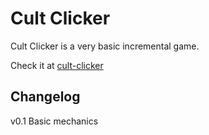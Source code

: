 # Cult Clicker
Cult Clicker is a very basic incremental game.

Check it at [cult-clicker](https://drcrow.github.io/cult-clicker/)

## Changelog
v0.1 Basic mechanics